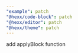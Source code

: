 ```yaml
---
"example": patch
"@hexx/code-block": patch
"@hexx/editor": patch
"@hexx/theme": patch
---
```


add applyBlock function
